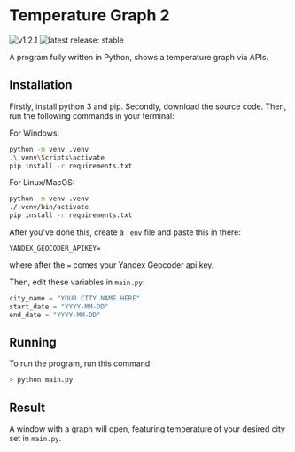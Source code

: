 # Temperature Graph 2

![`v1.2.1`](https://img.shields.io/badge/version-1.2.1-green)
![`latest release: stable`](https://img.shields.io/badge/latest_release-stable-lime)

A program fully written in Python, shows a temperature graph via APIs.

## Installation

Firstly, install python 3 and pip.
Secondly, download the source code.
Then, run the following commands in your terminal:

For Windows:

```bash
python -m venv .venv
.\.venv\Scripts\activate
pip install -r requirements.txt
```

For Linux/MacOS:

```bash
python -m venv .venv
./.venv/bin/activate
pip install -r requirements.txt
```

After you've done this, create a `.env` file and paste this in there:

```env
YANDEX_GEOCODER_APIKEY=
```

where after the  `=` comes your Yandex Geocoder api key.

Then, edit these variables in `main.py`:

```python
city_name = "YOUR CITY NAME HERE"
start_date = "YYYY-MM-DD"
end_date = "YYYY-MM-DD"
```

## Running

To run the program, run this command:

```bash
> python main.py
```

## Result

A window with a graph will open, featuring temperature of your desired city set in `main.py`.
